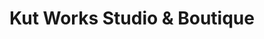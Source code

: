 ---
title: "Kut Works Studio & Boutique"
url: /cleveand/kut-works-studio-und-boutique/
shop: Kleidung
---